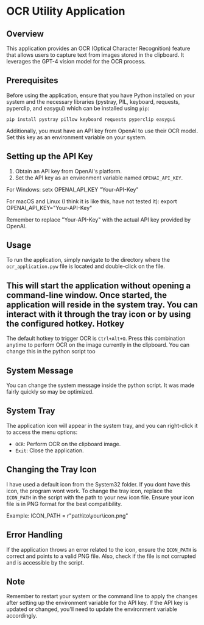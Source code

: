 
OCR Utility Application
=======================

Overview
--------
This application provides an OCR (Optical Character Recognition) feature 
that allows users to capture text from images stored in the clipboard. It 
leverages the GPT-4 vision model for the OCR process.

Prerequisites
-------------
Before using the application, ensure that you have Python installed on your 
system and the necessary libraries (pystray, PIL, keyboard, requests, pyperclip, 
and easygui) which can be installed using `pip`:

    pip install pystray pillow keyboard requests pyperclip easygui

Additionally, you must have an API key from OpenAI to use their OCR model. 
Set this key as an environment variable on your system.

Setting up the API Key
----------------------
1. Obtain an API key from OpenAI's platform.
2. Set the API key as an environment variable named `OPENAI_API_KEY`.

For Windows:
    setx OPENAI_API_KEY "Your-API-Key"

For macOS and Linux (I think it is like this, have not tested it):
    export OPENAI_API_KEY="Your-API-Key"

Remember to replace "Your-API-Key" with the actual API key provided by OpenAI.

Usage
-----
To run the application, simply navigate to the directory where the `ocr_application.pyw` 
file is located and double-click on the file.

This will start the application without opening a command-line window. Once started, 
the application will reside in the system tray. You can interact with it through the 
tray icon or by using the configured hotkey.
Hotkey
------
The default hotkey to trigger OCR is `Ctrl+Alt+O`. Press this combination anytime 
to perform OCR on the image currently in the clipboard. You can change this in the python script too


System Message
-----------
You can change the system message inside the python script. It was made fairly quickly so may be optimized.

System Tray
-----------
The application icon will appear in the system tray, and you can right-click it 
to access the menu options:

- `OCR`: Perform OCR on the clipboard image.
- `Exit`: Close the application.

Changing the Tray Icon
----------------------
I have used a default icon from the System32 folder. If you dont have this icon, the program wont work. To change the tray icon, replace the `ICON_PATH` in the script with the path to 
your new icon file. Ensure your icon file is in PNG format for the best compatibility.

Example:
    ICON_PATH = r"path\to\your\icon.png"

Error Handling
--------------
If the application throws an error related to the icon, ensure the `ICON_PATH` 
is correct and points to a valid PNG file. Also, check if the file is not corrupted 
and is accessible by the script.

Note
----
Remember to restart your system or the command line to apply the changes after 
setting up the environment variable for the API key. If the API key is updated or 
changed, you'll need to update the environment variable accordingly.
